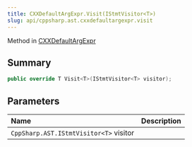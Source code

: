```yaml
---
title: CXXDefaultArgExpr.Visit(IStmtVisitor<T>)
slug: api/cppsharp.ast.cxxdefaultargexpr.visit
---
```

Method in [CXXDefaultArgExpr](/api/cppsharp/ast/cxxdefaultargexpr)

## Summary



```csharp
public override T Visit<T>(IStmtVisitor<T> visitor);
```

## Parameters

|Name|Description|
|:---|:---|
|`CppSharp.AST.IStmtVisitor<T>` visitor||

